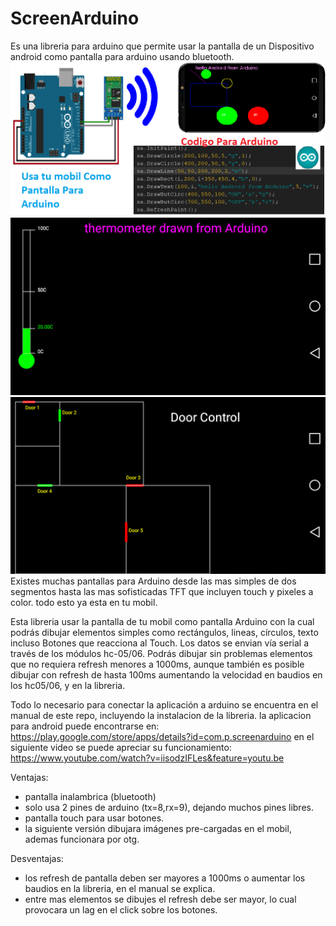 # ScreenArduino
Es una libreria para arduino que permite usar la pantalla de un Dispositivo android como pantalla para arduino usando bluetooth.
![GitHub Logo](/EjemplosArduino/promocional.png)
![GitHub Logo](/EjemplosArduino/ejemplo1.png)
![GitHub Logo](/EjemplosArduino/ejemplo2.png)
Existes muchas pantallas para Arduino desde las mas simples de dos segmentos hasta las mas sofisticadas  TFT que incluyen touch y pixeles a color. todo esto ya esta en tu mobil.

Esta libreria usar la pantalla de tu mobil como pantalla Arduino con la cual podrás dibujar elementos simples como rectángulos, lineas, círculos, texto incluso Botones que reacciona al Touch. 
Los datos se envian vía serial a través de los módulos hc-05/06. Podrás dibujar sin problemas elementos que no requiera refresh menores a 1000ms, aunque también es posible dibujar con refresh de hasta 100ms aumentando la velocidad en baudios en los hc05/06, y en la libreria. 

Todo lo necesario para conectar la aplicación a arduino se encuentra en el manual de este repo, incluyendo la instalacion de la libreria.
la aplicacion para android puede encontrarse en:
https://play.google.com/store/apps/details?id=com.p.screenarduino
en el siguiente video se puede apreciar su funcionamiento:
https://www.youtube.com/watch?v=iisodzIFLes&feature=youtu.be


Ventajas:
- pantalla inalambrica (bluetooth)
- solo usa 2 pines de arduino (tx=8,rx=9), dejando muchos pines libres.
- pantalla touch para usar botones.
- la siguiente versión dibujara imágenes pre-cargadas en el mobil, ademas funcionara por otg.

Desventajas:
- los refresh de pantalla deben ser mayores a  1000ms o aumentar los baudios en la libreria, en el manual se explica.
- entre mas elementos se dibujes el refresh debe ser mayor, lo cual provocara un lag en el click sobre los botones.
